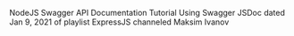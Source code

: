 NodeJS Swagger API Documentation Tutorial Using Swagger JSDoc dated Jan 9, 2021 of playlist ExpressJS channeled Maksim Ivanov
